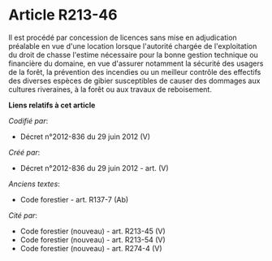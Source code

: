 # Article R213-46

Il est procédé par concession de licences sans mise en adjudication préalable en vue d'une location lorsque l'autorité
chargée de l'exploitation du droit de chasse l'estime nécessaire pour la bonne gestion technique ou financière du domaine, en
vue d'assurer notamment la sécurité des usagers de la forêt, la prévention des incendies ou un meilleur contrôle des
effectifs des diverses espèces de gibier susceptibles de causer des dommages aux cultures riveraines, à la forêt ou aux
travaux de reboisement.

**Liens relatifs à cet article**

_Codifié par_:

  - Décret n°2012-836 du 29 juin 2012 (V)

_Créé par_:

  - Décret n°2012-836 du 29 juin 2012 - art. (V)

_Anciens textes_:

  - Code forestier - art. R137-7 (Ab)

_Cité par_:

  - Code forestier (nouveau) - art. R213-45 (V)
  - Code forestier (nouveau) - art. R213-54 (V)
  - Code forestier (nouveau) - art. R274-4 (V)
